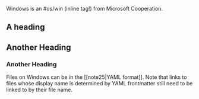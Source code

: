 
Windows is an #os/win (inline tag!) from Microsoft Cooperation.


## A heading
## Another Heading

### Another Heading

Files on Windows can be in the [[note25|YAML format]].
Note that links to files whose display name is determined by YAML frontmatter still need to be linked to by their file name.
